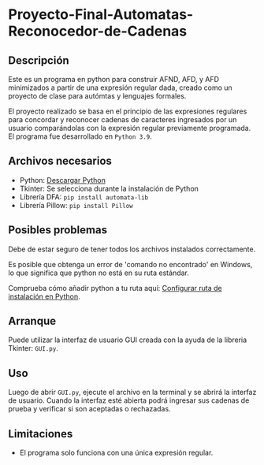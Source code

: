 # Proyecto-Final-Automatas-Reconocedor-de-Cadenas

## Descripción
Este es un programa en python para construir AFND, AFD, y AFD minimizados a partir de una expresión regular dada, creado como un proyecto de clase para autómtas y lenguajes formales. 

El proyecto realizado se basa en el principio de las expresiones regulares para concordar y reconocer cadenas de caracteres ingresados por un usuario comparándolas con la expresión regular previamente programada. El programa fue desarrollado en ```Python 3.9```.

## Archivos necesarios
- Python: [Descargar Python](https://www.python.org/downloads/)
- Tkinter: Se selecciona durante la instalación de Python
- Librería DFA: ```pip install automata-lib```
- Librería Pillow: ```pip install Pillow```

## Posibles problemas
Debe de estar seguro de tener todos los archivos instalados correctamente.

Es posible que obtenga un error de 'comando no encontrado' en Windows, lo que significa que python no está en su ruta estándar.

Comprueba cómo añadir python a tu ruta aquí: [Configurar ruta de instalación en Python](http://superuser.com/questions/143119/how-to-add-python-to-the-windows-path).

## Arranque
Puede utilizar la interfaz de usuario GUI creada con la ayuda de la libreria Tkinter: ```GUI.py```.

## Uso
Luego de abrir ```GUI.py```, ejecute el archivo en la terminal y se abrirá la interfaz de usuario. Cuando la interfaz esté abierta podrá ingresar sus cadenas de prueba y verificar si son aceptadas o rechazadas.

## Limitaciones
- El programa solo funciona con una única expresión regular.
